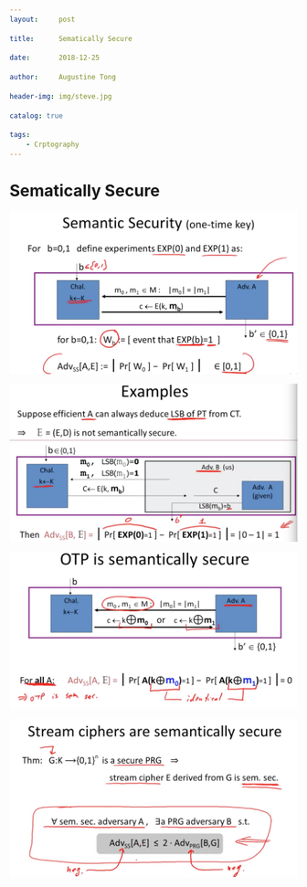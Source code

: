 ```yaml
---
layout:     post

title:      Sematically Secure

date:       2018-12-25

author:     Augustine Tong

header-img: img/steve.jpg

catalog: true

tags:
    - Crptography
---
```


# Sematically Secure


![SemanticSecurity_def](/img/crpto/SemanticSecurity_definition.png)

![SemanticSecurity_Exam](/img/crpto/SemanticSecurity_Exam.png)

![SemanticSecurity_OTP](/img/crpto/SemanticSecurity_OTP.png)

![SemSec_StreamCip](/img/crpto/SemanticSecurity_StreamCipher.png)

